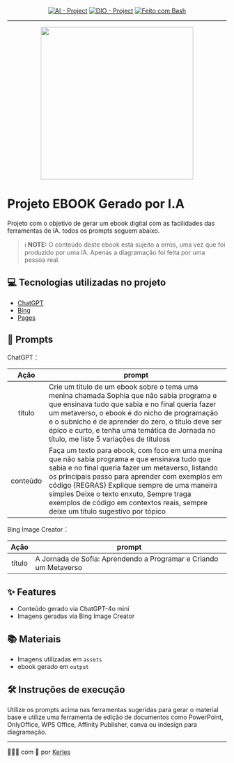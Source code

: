 <p align="center">
<a href="https://en.wikipedia.org/wiki/Artificial_intelligence"><img src="https://img.shields.io/badge/AI-Project-FED564?logo=openai" alt="AI - Project"></a>
<a href="https://dio.me/"><img src="https://img.shields.io/badge/DIO-Project-FED564?logo=vimeo" alt="DIO - Project"></a>
<a href="https://www.gnu.org/software/bash/" title="Vá para a página inicial do Bash"><img src="https://img.shields.io/badge/Prompt-Project-FED564?logo=gnu-bash&amp;logoColor=white" alt="Feito com Bash"></a>

-------


<p align="center">
<img 
    src="https://github.com/user-attachments/assets/5788f4f9-f00d-454f-a048-4a1d8a42476b"
    width="350"  
/>

# Projeto EBOOK Gerado por I.A



Projeto com o objetivo de gerar um ebook digital com as facilidades das ferramentas de IA. todos os prompts
seguem abaixo.
 > ℹ️ **NOTE:** O conteúdo deste ebook está sujeito a erros, uma vez que foi produzido por uma IA. Apenas a diagramação foi feita por uma pessoa real.



## 💻 Tecnologias utilizadas no projeto

- [ChatGPT](https://chat.openai.com/) 
- [Bing](https://www.bing.com/images/create)
- [Pages](https://www.apple.com/br/pages/)

## 🧠 Prompts


ChatGPT：

|   Ação   | prompt                                                                                                                                                                                                                                                                         |
| :------: | ------------------------------------------------------------------------------------------------------------------------------------------------------------------------------------------------------------------------------------------------------------------------------ |
|  título  | Crie um título de um ebook sobre o tema uma menina chamada Sophia  que não sabia programa e que ensinava tudo que sabia e no final queria fazer um metaverso, o ebook é do nicho de programação e o subnicho é de aprender do zero, o título deve ser épico e curto, e tenha uma temática de Jornada  no título, me liste 5 variações de títuloss |
| conteúdo | Faça um texto para ebook, com foco em uma menina que não sabia programa e que ensinava tudo que sabia e no final queria fazer um metaverso, listando os principais passo para aprender  com exemplos em código {REGRAS} Explique sempre de uma maneira simples Deixe o texto enxuto, Sempre traga exemplos de código em contextos reais, sempre deixe um título sugestivo por tópico |


Bing Image Creator：

|  Ação  | prompt                                                                                 |
| :----: | -------------------------------------------------------------------------------------- |
| título |A Jornada de Sofia: Aprendendo a Programar e Criando um Metaverso |

## ✨ Features

- Conteúdo gerado via ChatGPT-4o mini
- Imagens geradas via Bing Image Creator

## 📚 Materiais

- Imagens utilizadas em `assets`
- ebook gerado em `output`

## 🛠️ Instruções de execução

Utilize os prompts acima nas ferramentas sugeridas para gerar o material base e utilize uma ferramenta de edição de documentos como PowerPoint, OnlyOffice, WPS Office, Affinity Publisher, canva ou indesign para diagramação.

---

👨🏽‍💻 com 💙 por [Kerles](https://github.com/Kerles)
